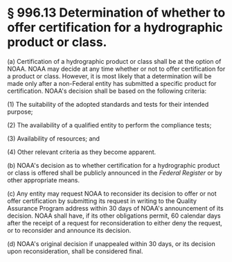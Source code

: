 # § 996.13   Determination of whether to offer certification for a hydrographic product or class.

(a) Certification of a hydrographic product or class shall be at the option of NOAA. NOAA may decide at any time whether or not to offer certification for a product or class. However, it is most likely that a determination will be made only after a non-Federal entity has submitted a specific product for certification. NOAA's decision shall be based on the following criteria:


(1) The suitability of the adopted standards and tests for their intended purpose;


(2) The availability of a qualified entity to perform the compliance tests;


(3) Availability of resources; and


(4) Other relevant criteria as they become apparent.


(b) NOAA's decision as to whether certification for a hydrographic product or class is offered shall be publicly announced in the _Federal Register_ or by other appropriate means.


(c) Any entity may request NOAA to reconsider its decision to offer or not offer certification by submitting its request in writing to the Quality Assurance Program address within 30 days of NOAA's announcement of its decision. NOAA shall have, if its other obligations permit, 60 calendar days after the receipt of a request for reconsideration to either deny the request, or to reconsider and announce its decision.


(d) NOAA's original decision if unappealed within 30 days, or its decision upon reconsideration, shall be considered final.




